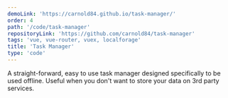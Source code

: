 ```yaml
---
demoLink: 'https://carnold84.github.io/task-manager/'
order: 4
path: '/code/task-manager'
repositoryLink: 'https://github.com/carnold84/task-manager'
tags: 'vue, vue-router, vuex, localforage'
title: 'Task Manager'
type: 'code'
---
```


A straight-forward, easy to use task manager designed specifically to be used offline. Useful when you don't want to store your data on 3rd party services.
